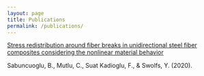 ```yaml
---
layout: page
title: Publications
permalink: /publications/
---
```

[Stress redistribution around fiber breaks in unidirectional steel fiber composites considering the nonlinear material behavior](https://doi.org/10.1016/j.compstruct.2020.111959)

Sabuncuoglu, B., Mutlu, C., Suat Kadioglu, F., & Swolfs, Y. (2020).
